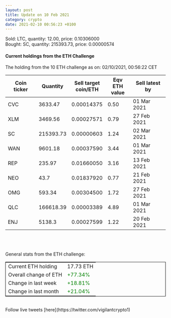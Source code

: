 ```yaml
---
layout: post
title: Update on 10 Feb 2021
category: crypto
date: 2021-02-10 00:56:23 +0100
---
```

<!-- Global site tag (gtag.js) - Google Analytics -->
<script async src="https://www.googletagmanager.com/gtag/js?id=UA-103831149-5"></script>
<script>
  window.dataLayer = window.dataLayer || [];
  function gtag(){dataLayer.push(arguments);}
  gtag('js', new Date());

  gtag('config', 'UA-103831149-5');
</script>
Sold: LTC, quantity:        12.00, price:   0.10306000<br>Bought: SC, quantity:    215393.73, price:   0.00000574<br>

#### Current holdings from the ETH Challenge

The holding from the 10 ETH challenge as on: 02/10/2021, 00:56:22 CET

|Coin ticker|Quantity|Sell target<br>coin/ETH|Eqv ETH<br>value|Sell latest by|
|-----------|--------|-----------|-----------|--------------|
CVC|3633.47|  0.00014375|0.50|01 Mar 2021|
XLM|3469.56|  0.00027571|0.79|27 Feb 2021|
SC|215393.73|  0.00000603|1.24|02 Mar 2021|
WAN|9601.18|  0.00037590|3.44|01 Mar 2021|
REP|235.97|  0.01660050|3.16|13 Feb 2021|
NEO|43.7|  0.01837920|0.77|21 Feb 2021|
OMG|593.34|  0.00304500|1.72|27 Feb 2021|
QLC|166618.39|  0.00003389|4.89|01 Mar 2021|
ENJ|5138.3|  0.00027599|1.22|20 Feb 2021|

<br>
<br>
<br>
General stats from the ETH challenge:

<table style="border:1px solid black;margin-left:auto;margin-right:auto;">
	<tbody>
	<tr>
		<td>Current ETH holding</td>
		<td>     17.73 ETH</td>
	</tr>
	<tr>
		<td>Overall change of ETH</td>
		<td><font color="green">+77.34%</font></td>
	</tr>
	<tr>
		<td>Change in last week</td>
		<td><font color="green">+18.81%</font></td>
	</tr>
	<tr>
		<td>Change in last month</td>
		<td><font color="green">+21.04%</font></td>
	</tr>
	</tbody>
</table>

<br>
Follow live tweets [here](https://twitter.com/vigilantcrypto1)
<br>
<br>